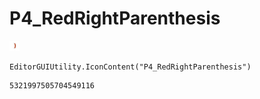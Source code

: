 # P4_RedRightParenthesis
![](/img/P4_RedRightParenthesis.png)

``` CSharp
EditorGUIUtility.IconContent("P4_RedRightParenthesis")
```
```
5321997505704549116
```

